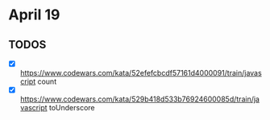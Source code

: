 # April 19

## TODOS

- [x] <https://www.codewars.com/kata/52efefcbcdf57161d4000091/train/javascript> count
- [x] <https://www.codewars.com/kata/529b418d533b76924600085d/train/javascript> toUnderscore
